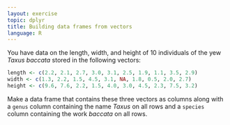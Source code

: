 ```yaml
---
layout: exercise
topic: dplyr
title: Building data frames from vectors
language: R
---
```


You have data on the length, width, and height of 10 individuals of the yew *Taxus baccata* stored in the following vectors:

```r
length <- c(2.2, 2.1, 2.7, 3.0, 3.1, 2.5, 1.9, 1.1, 3.5, 2.9)
width <- c(1.3, 2.2, 1.5, 4.5, 3.1, NA, 1.8, 0.5, 2.0, 2.7)
height <- c(9.6, 7.6, 2.2, 1.5, 4.0, 3.0, 4.5, 2.3, 7.5, 3.2)
```

Make a data frame that contains these three vectors as columns along with a `genus` column containing the name *Taxus* on all rows and a `species` column containing the work *baccata* on all rows.

